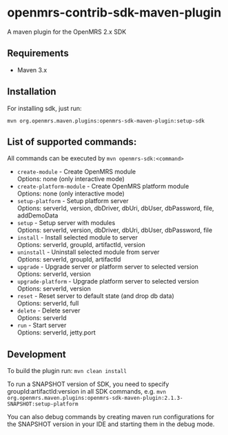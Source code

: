 # openmrs-contrib-sdk-maven-plugin
A maven plugin for the OpenMRS 2.x SDK

## Requirements
 * Maven 3.x
 
## Installation
For installing sdk, just run: <br/>

    mvn org.openmrs.maven.plugins:openmrs-sdk-maven-plugin:setup-sdk

## List of supported commands:
All commands can be executed by `mvn openmrs-sdk:<command>`

* `create-module` - Create OpenMRS module <br/>
Options: none (only interactive mode)
* `create-platform-module` - Create OpenMRS platform module <br/>
Options: none (only interactive mode)
* `setup-platform` - Setup platform server <br/>
Options: serverId, version, dbDriver, dbUri, dbUser, dbPassword, file, addDemoData
* `setup` - Setup server with modules <br/>
Options: serverId, version, dbDriver, dbUri, dbUser, dbPassword, file
* `install` - Install selected module to server <br/>
Options: serverId, groupId, artifactId, version
* `uninstall` - Uninstall selected module from server <br/>
Options: serverId, groupId, artifactId
* `upgrade` - Upgrade server or platform server to selected version <br/>
Options: serverId, version
* `upgrade-platform` - Upgrade platform server to selected version <br/>
Options: serverId, version
* `reset` - Reset server to default state (and drop db data) <br/>
Options: serverId, full
* `delete` - Delete server <br/>
Options: serverId
* `run` - Start server <br/>
Options: serverId, jetty.port

## Development

To build the plugin run:
`mvn clean install`

To run a SNAPSHOT version of SDK, you need to specify groupId:artifactId:version in all SDK commands, e.g.
`mvn org.openmrs.maven.plugins:openmrs-sdk-maven-plugin:2.1.3-SNAPSHOT:setup-platform`

You can also debug commands by creating maven run configurations for the SNAPSHOT version in your IDE and starting them in the debug mode.
